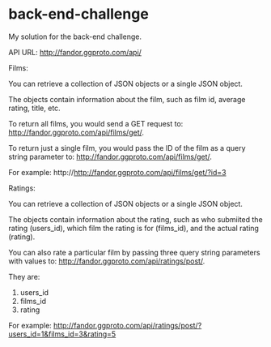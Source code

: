 # back-end-challenge
My solution for the back-end challenge.

API URL: http://fandor.ggproto.com/api/

Films:

You can retrieve a collection of JSON objects or a single JSON object.

The objects contain information about the film, such as film id, average rating, title, etc.

To return all films, you would send a GET request to: http://fandor.ggproto.com/api/films/get/. 

To return just a single film, you would pass the ID of the film as a query string parameter to: http://fandor.ggproto.com/api/films/get/.

For example: http://http://fandor.ggproto.com/api/films/get/?id=3


Ratings:

You can retrieve a collection of JSON objects or a single JSON object.

The objects contain information about the rating, such as who submiited the rating (users_id), which film the rating is for (films_id), and the actual rating (rating).

You can also rate a particular film by passing three query string parameters with values to: http://fandor.ggproto.com/api/ratings/post/.

They are:

1) users_id 
2) films_id
3) rating

For example:
http://fandor.ggproto.com/api/ratings/post/?users_id=1&films_id=3&rating=5
